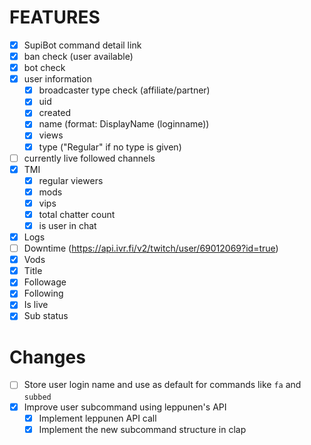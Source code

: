 # FEATURES
- [x] SupiBot command detail link
- [x] ban check (user available)
- [x] bot check
- [x] user information
  - [x] broadcaster type check (affiliate/partner)
  - [x] uid
  - [x] created
  - [x] name (format: DisplayName (loginname))
  - [x] views
  - [x] type ("Regular" if no type is given)
- [ ] currently live followed channels
- [x] TMI
  - [x] regular viewers
  - [x] mods
  - [x] vips
  - [x] total chatter count
  - [x] is user in chat
- [x] Logs
- [ ] Downtime (https://api.ivr.fi/v2/twitch/user/69012069?id=true)
- [x] Vods
- [x] Title
- [x] Followage
- [x] Following
- [x] Is live
- [x] Sub status

# Changes
- [ ] Store user login name and use as default for commands like `fa` and `subbed`
- [x] Improve user subcommand using leppunen's API
  - [x] Implement leppunen API call
  - [x] Implement the new subcommand structure in clap
